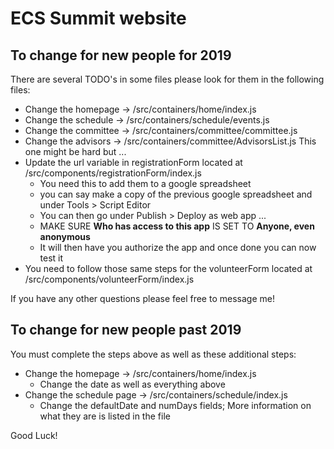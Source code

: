 # ECS Summit website

## To change for new people for 2019

There are several TODO's in some files please look for them in the following files:

* Change the homepage -> /src/containers/home/index.js
* Change the schedule -> /src/containers/schedule/events.js
* Change the committee -> /src/containers/committee/committee.js
* Change the advisors -> /src/containers/committee/AdvisorsList.js
This one might be hard but ...
* Update the url variable in registrationForm located at /src/components/registrationForm/index.js
    * You need this to add them to a google spreadsheet
    * you can say make a copy of the previous google spreadsheet and under Tools > Script Editor
    * You can then go under Publish > Deploy as web app ...
    * MAKE SURE **Who has access to this app** IS SET TO **Anyone, even anonymous**
    * It will then have you authorize the app and once done you can now test it
* You need to follow those same steps for the volunteerForm located at /src/components/volunteerForm/index.js

If you have any other questions please feel free to message me!

## To change for new people past 2019

You must complete the steps above as well as these additional steps:

* Change the homepage -> /src/containers/home/index.js
    * Change the date as well as everything above
* Change the schedule page -> /src/containers/schedule/index.js
    * Change the defaultDate and numDays fields; More information on what they are is listed in the file



Good Luck!